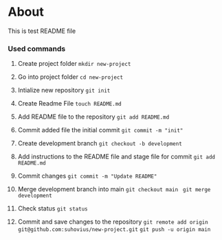 # About
This is test README file

### Used commands

1. Create project folder
`mkdir new-project`

2. Go into project folder
`cd new-project`

3. Intialize new repository
`git init`

4. Create Readme File
`touch README.md`

5. Add README file to the repository
`git add README.md`

6. Commit added file the initial commit
`git commit -m "init"`

7. Create development branch
`git checkout -b development`

8. Add instructions to the README file and stage file for commit
`git add README.md`

9. Commit changes
`git commit -m "Update README"`

10. Merge development branch into main
`git checkout main `
`git merge development`

11. Check status
`git status`

12. Commit and save changes to the repository
`git remote add origin git@github.com:suhovius/new-project.git`
`git push -u origin main`



